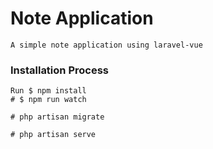 # Note Application
```
A simple note application using laravel-vue 
```

### Installation Process
```
Run $ npm install
# $ npm run watch

# php artisan migrate

# php artisan serve

```